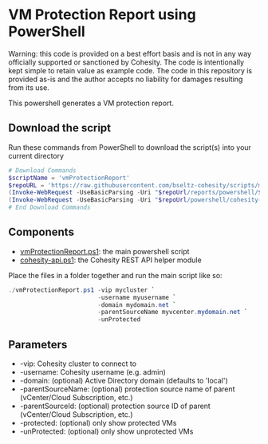 # VM Protection Report using PowerShell

Warning: this code is provided on a best effort basis and is not in any way officially supported or sanctioned by Cohesity. The code is intentionally kept simple to retain value as example code. The code in this repository is provided as-is and the author accepts no liability for damages resulting from its use.

This powershell generates a VM protection report.

## Download the script

Run these commands from PowerShell to download the script(s) into your current directory

```powershell
# Download Commands
$scriptName = 'vmProtectionReport'
$repoURL = 'https://raw.githubusercontent.com/bseltz-cohesity/scripts/master'
(Invoke-WebRequest -UseBasicParsing -Uri "$repoUrl/reports/powershell/$scriptName/$scriptName.ps1").content | Out-File "$scriptName.ps1"; (Get-Content "$scriptName.ps1") | Set-Content "$scriptName.ps1"
(Invoke-WebRequest -UseBasicParsing -Uri "$repoUrl/powershell/cohesity-api/cohesity-api.ps1").content | Out-File cohesity-api.ps1; (Get-Content cohesity-api.ps1) | Set-Content cohesity-api.ps1
# End Download Commands
```

## Components

* [vmProtectionReport.ps1](https://raw.githubusercontent.com/bseltz-cohesity/scripts/master/reports/powershell/vmProtectionReport/vmProtectionReport.ps1): the main powershell script
* [cohesity-api.ps1](https://raw.githubusercontent.com/bseltz-cohesity/scripts/master/powershell/cohesity-api/cohesity-api.ps1): the Cohesity REST API helper module

Place the files in a folder together and run the main script like so:

```powershell
./vmProtectionReport.ps1 -vip mycluster `
                         -username myusername `
                         -domain mydomain.net `
                         -parentSourceName myvcenter.mydomain.net `
                         -unProtected
```

## Parameters

* -vip: Cohesity cluster to connect to
* -username: Cohesity username (e.g. admin)
* -domain: (optional) Active Directory domain (defaults to 'local')
* -parentSourceName: (optional) protection source name of parent (vCenter/Cloud Subscription, etc.)
* -parentSourceId: (optional) protection source ID of parent (vCenter/Cloud Subscription, etc.)
* -protected: (optional) only show protected VMs
* -unProtected: (optional) only show unprotected VMs

